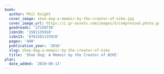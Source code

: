 ```yaml
---
book:
  author: Phil Knight
  cover_image: shoe-dog-a-memoir-by-the-creator-of-nike.jpg
  cover_image_url: https://i.gr-assets.com/images/S/compressed.photo.goodreads.com/books/1457284880l/27220736._SX98_.jpg
  goodreads: '27220736'
  isbn10: '1501135910'
  isbn13: '9781501135910'
  pages: '400'
  publication_year: '2016'
  slug: shoe-dog-a-memoir-by-the-creator-of-nike
  title: 'Shoe Dog: A Memoir by the Creator of NIKE'
plan:
  date_added: '2019-08-13'
---
```

